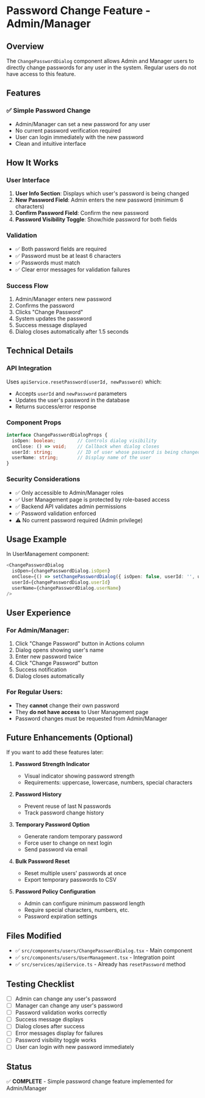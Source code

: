 # Password Change Feature - Admin/Manager

## Overview
The `ChangePasswordDialog` component allows Admin and Manager users to directly change passwords for any user in the system. Regular users do not have access to this feature.

## Features

### ✅ **Simple Password Change**
- Admin/Manager can set a new password for any user
- No current password verification required
- User can login immediately with the new password
- Clean and intuitive interface

## How It Works

### User Interface
1. **User Info Section**: Displays which user's password is being changed
2. **New Password Field**: Admin enters the new password (minimum 6 characters)
3. **Confirm Password Field**: Confirm the new password
4. **Password Visibility Toggle**: Show/hide password for both fields

### Validation
- ✅ Both password fields are required
- ✅ Password must be at least 6 characters
- ✅ Passwords must match
- ✅ Clear error messages for validation failures

### Success Flow
1. Admin/Manager enters new password
2. Confirms the password
3. Clicks "Change Password"
4. System updates the password
5. Success message displayed
6. Dialog closes automatically after 1.5 seconds

## Technical Details

### API Integration
Uses `apiService.resetPassword(userId, newPassword)` which:
- Accepts `userId` and `newPassword` parameters
- Updates the user's password in the database
- Returns success/error response

### Component Props
```typescript
interface ChangePasswordDialogProps {
  isOpen: boolean;        // Controls dialog visibility
  onClose: () => void;    // Callback when dialog closes
  userId: string;         // ID of user whose password is being changed
  userName: string;       // Display name of the user
}
```

### Security Considerations
- ✅ Only accessible to Admin/Manager roles
- ✅ User Management page is protected by role-based access
- ✅ Backend API validates admin permissions
- ✅ Password validation enforced
- ⚠️ No current password required (Admin privilege)

## Usage Example

In UserManagement component:
```typescript
<ChangePasswordDialog
  isOpen={changePasswordDialog.isOpen}
  onClose={() => setChangePasswordDialog({ isOpen: false, userId: '', userName: '' })}
  userId={changePasswordDialog.userId}
  userName={changePasswordDialog.userName}
/>
```

## User Experience

### For Admin/Manager:
1. Click "Change Password" button in Actions column
2. Dialog opens showing user's name
3. Enter new password twice
4. Click "Change Password" button
5. Success notification
6. Dialog closes automatically

### For Regular Users:
- They **cannot** change their own password
- They **do not have access** to User Management page
- Password changes must be requested from Admin/Manager

## Future Enhancements (Optional)

If you want to add these features later:

1. **Password Strength Indicator**
   - Visual indicator showing password strength
   - Requirements: uppercase, lowercase, numbers, special characters

2. **Password History**
   - Prevent reuse of last N passwords
   - Track password change history

3. **Temporary Password Option**
   - Generate random temporary password
   - Force user to change on next login
   - Send password via email

4. **Bulk Password Reset**
   - Reset multiple users' passwords at once
   - Export temporary passwords to CSV

5. **Password Policy Configuration**
   - Admin can configure minimum password length
   - Require special characters, numbers, etc.
   - Password expiration settings

## Files Modified

- ✅ `src/components/users/ChangePasswordDialog.tsx` - Main component
- ✅ `src/components/users/UserManagement.tsx` - Integration point
- ✅ `src/services/apiService.ts` - Already has `resetPassword` method

## Testing Checklist

- [ ] Admin can change any user's password
- [ ] Manager can change any user's password
- [ ] Password validation works correctly
- [ ] Success message displays
- [ ] Dialog closes after success
- [ ] Error messages display for failures
- [ ] Password visibility toggle works
- [ ] User can login with new password immediately

## Status
✅ **COMPLETE** - Simple password change feature implemented for Admin/Manager
